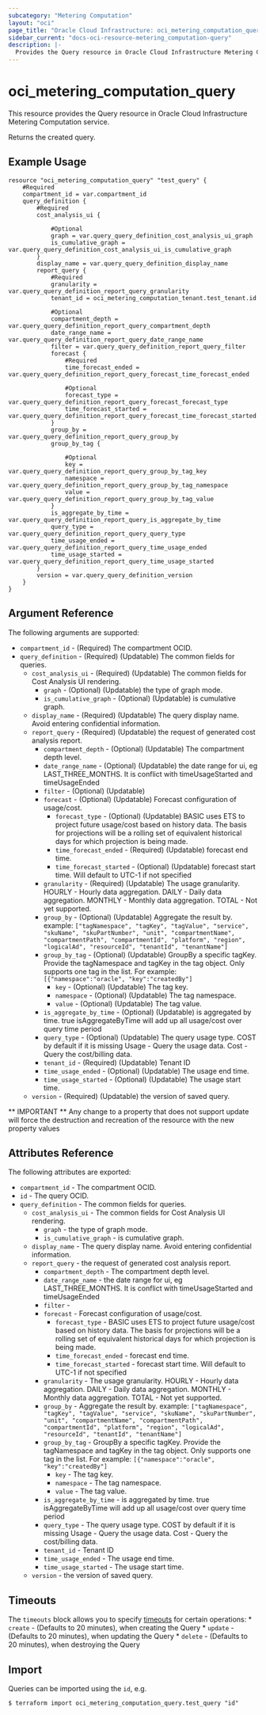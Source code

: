 ```yaml
---
subcategory: "Metering Computation"
layout: "oci"
page_title: "Oracle Cloud Infrastructure: oci_metering_computation_query"
sidebar_current: "docs-oci-resource-metering_computation-query"
description: |-
  Provides the Query resource in Oracle Cloud Infrastructure Metering Computation service
---
```


# oci_metering_computation_query
This resource provides the Query resource in Oracle Cloud Infrastructure Metering Computation service.

Returns the created query.


## Example Usage

```hcl
resource "oci_metering_computation_query" "test_query" {
	#Required
	compartment_id = var.compartment_id
	query_definition {
		#Required
		cost_analysis_ui {

			#Optional
			graph = var.query_query_definition_cost_analysis_ui_graph
			is_cumulative_graph = var.query_query_definition_cost_analysis_ui_is_cumulative_graph
		}
		display_name = var.query_query_definition_display_name
		report_query {
			#Required
			granularity = var.query_query_definition_report_query_granularity
			tenant_id = oci_metering_computation_tenant.test_tenant.id

			#Optional
			compartment_depth = var.query_query_definition_report_query_compartment_depth
			date_range_name = var.query_query_definition_report_query_date_range_name
			filter = var.query_query_definition_report_query_filter
			forecast {
				#Required
				time_forecast_ended = var.query_query_definition_report_query_forecast_time_forecast_ended

				#Optional
				forecast_type = var.query_query_definition_report_query_forecast_forecast_type
				time_forecast_started = var.query_query_definition_report_query_forecast_time_forecast_started
			}
			group_by = var.query_query_definition_report_query_group_by
			group_by_tag {

				#Optional
				key = var.query_query_definition_report_query_group_by_tag_key
				namespace = var.query_query_definition_report_query_group_by_tag_namespace
				value = var.query_query_definition_report_query_group_by_tag_value
			}
			is_aggregate_by_time = var.query_query_definition_report_query_is_aggregate_by_time
			query_type = var.query_query_definition_report_query_query_type
			time_usage_ended = var.query_query_definition_report_query_time_usage_ended
			time_usage_started = var.query_query_definition_report_query_time_usage_started
		}
		version = var.query_query_definition_version
	}
}
```

## Argument Reference

The following arguments are supported:

* `compartment_id` - (Required) The compartment OCID.
* `query_definition` - (Required) (Updatable) The common fields for queries.
	* `cost_analysis_ui` - (Required) (Updatable) The common fields for Cost Analysis UI rendering.
		* `graph` - (Optional) (Updatable) the type of graph mode.
		* `is_cumulative_graph` - (Optional) (Updatable) is cumulative graph.
	* `display_name` - (Required) (Updatable) The query display name. Avoid entering confidential information.
	* `report_query` - (Required) (Updatable) the request of generated cost analysis report.
		* `compartment_depth` - (Optional) (Updatable) The compartment depth level.
		* `date_range_name` - (Optional) (Updatable) the date range for ui, eg LAST_THREE_MONTHS. It is conflict with timeUsageStarted and timeUsageEnded
		* `filter` - (Optional) (Updatable) 
		* `forecast` - (Optional) (Updatable) Forecast configuration of usage/cost.
			* `forecast_type` - (Optional) (Updatable) BASIC uses ETS to project future usage/cost based on history data. The basis for projections will be a rolling set of equivalent historical days for which projection is being made.
			* `time_forecast_ended` - (Required) (Updatable) forecast end time.
			* `time_forecast_started` - (Optional) (Updatable) forecast start time. Will default to UTC-1 if not specified
		* `granularity` - (Required) (Updatable) The usage granularity. HOURLY - Hourly data aggregation. DAILY - Daily data aggregation. MONTHLY - Monthly data aggregation. TOTAL - Not yet supported. 
		* `group_by` - (Optional) (Updatable) Aggregate the result by. example: `["tagNamespace", "tagKey", "tagValue", "service", "skuName", "skuPartNumber", "unit", "compartmentName", "compartmentPath", "compartmentId", "platform", "region", "logicalAd", "resourceId", "tenantId", "tenantName"]` 
		* `group_by_tag` - (Optional) (Updatable) GroupBy a specific tagKey. Provide the tagNamespace and tagKey in the tag object. Only supports one tag in the list. For example: `[{"namespace":"oracle", "key":"createdBy"]` 
			* `key` - (Optional) (Updatable) The tag key.
			* `namespace` - (Optional) (Updatable) The tag namespace.
			* `value` - (Optional) (Updatable) The tag value.
		* `is_aggregate_by_time` - (Optional) (Updatable) is aggregated by time. true isAggregateByTime will add up all usage/cost over query time period
		* `query_type` - (Optional) (Updatable) The query usage type. COST by default if it is missing Usage - Query the usage data. Cost - Query the cost/billing data. 
		* `tenant_id` - (Required) (Updatable) Tenant ID
		* `time_usage_ended` - (Optional) (Updatable) The usage end time.
		* `time_usage_started` - (Optional) (Updatable) The usage start time.
	* `version` - (Required) (Updatable) the version of saved query.


** IMPORTANT **
Any change to a property that does not support update will force the destruction and recreation of the resource with the new property values

## Attributes Reference

The following attributes are exported:

* `compartment_id` - The compartment OCID.
* `id` - The query OCID.
* `query_definition` - The common fields for queries.
	* `cost_analysis_ui` - The common fields for Cost Analysis UI rendering.
		* `graph` - the type of graph mode.
		* `is_cumulative_graph` - is cumulative graph.
	* `display_name` - The query display name. Avoid entering confidential information.
	* `report_query` - the request of generated cost analysis report.
		* `compartment_depth` - The compartment depth level.
		* `date_range_name` - the date range for ui, eg LAST_THREE_MONTHS. It is conflict with timeUsageStarted and timeUsageEnded
		* `filter` - 
		* `forecast` - Forecast configuration of usage/cost.
			* `forecast_type` - BASIC uses ETS to project future usage/cost based on history data. The basis for projections will be a rolling set of equivalent historical days for which projection is being made.
			* `time_forecast_ended` - forecast end time.
			* `time_forecast_started` - forecast start time. Will default to UTC-1 if not specified
		* `granularity` - The usage granularity. HOURLY - Hourly data aggregation. DAILY - Daily data aggregation. MONTHLY - Monthly data aggregation. TOTAL - Not yet supported. 
		* `group_by` - Aggregate the result by. example: `["tagNamespace", "tagKey", "tagValue", "service", "skuName", "skuPartNumber", "unit", "compartmentName", "compartmentPath", "compartmentId", "platform", "region", "logicalAd", "resourceId", "tenantId", "tenantName"]` 
		* `group_by_tag` - GroupBy a specific tagKey. Provide the tagNamespace and tagKey in the tag object. Only supports one tag in the list. For example: `[{"namespace":"oracle", "key":"createdBy"]` 
			* `key` - The tag key.
			* `namespace` - The tag namespace.
			* `value` - The tag value.
		* `is_aggregate_by_time` - is aggregated by time. true isAggregateByTime will add up all usage/cost over query time period
		* `query_type` - The query usage type. COST by default if it is missing Usage - Query the usage data. Cost - Query the cost/billing data. 
		* `tenant_id` - Tenant ID
		* `time_usage_ended` - The usage end time.
		* `time_usage_started` - The usage start time.
	* `version` - the version of saved query.

## Timeouts

The `timeouts` block allows you to specify [timeouts](https://registry.terraform.io/providers/hashicorp/oci/latest/docs/guides/changing_timeouts) for certain operations:
	* `create` - (Defaults to 20 minutes), when creating the Query
	* `update` - (Defaults to 20 minutes), when updating the Query
	* `delete` - (Defaults to 20 minutes), when destroying the Query


## Import

Queries can be imported using the `id`, e.g.

```
$ terraform import oci_metering_computation_query.test_query "id"
```

